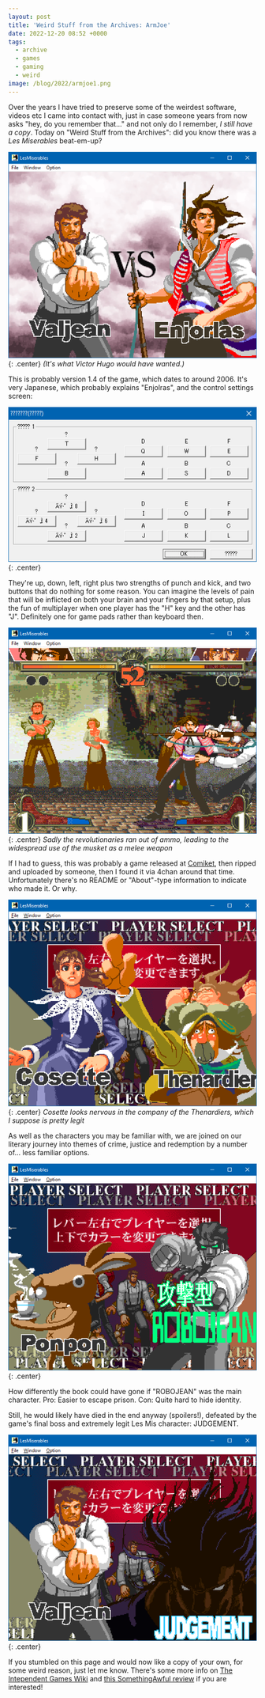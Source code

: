 ```yaml
---
layout: post
title: 'Weird Stuff from the Archives: ArmJoe'
date: 2022-12-20 08:52 +0000
tags:
  - archive
  - games
  - gaming
  - weird
image: /blog/2022/armjoe1.png
---
```


Over the years I have tried to preserve some of the weirdest software, videos etc I came into contact with, just in case someone years from now asks "hey, do you remember that..." and not only do I remember, *I still have a copy*. Today on "Weird Stuff from the Archives": did you know there was a *Les Miserables* beat-em-up?

![A screenshot  of a "player select" screen showing Valjean and "Enjolras"](/blog/2022/armjoe1.png){: .center}
*(It's what Victor Hugo would have wanted.)*

This is probably version 1.4 of the game, which dates to around 2006. It's very Japanese, which probably explains "Enjolras", and the control settings screen:

![A control settings screen full of badly displayed characters](/blog/2022/armjoe2.png){: .center}

They're up, down, left, right plus two strengths of punch and kick, and two buttons that do nothing for some reason. You can imagine the levels of pain that will be inflicted on both your brain and your fingers by that setup, plus the fun of multiplayer when one player has the "H" key and the other has "J". Definitely one for game pads rather than keyboard then.

![Enjorlas smacking Valjean with a musket](/blog/2022/armjoe3.png){: .center}
*Sadly the revolutionaries ran out of ammo, leading to the widespread use of the musket as a melee weapon*

If I had to guess, this was probably a game released at [Comiket](https://en.wikipedia.org/wiki/Comiket), then ripped and uploaded by someone, then I found it via 4chan around that time. Unfortunately there's no README or "About"-type information to indicate who made it. Or why.

![A screenshot of a "player select" screen showing Cosette and "Thenardier"](/blog/2022/armjoe5.png){: .center}
*Cosette looks nervous in the company of the Thenardiers, which I suppose is pretty legit*

As well as the characters you may be familiar with, we are joined on our literary journey into themes of crime, justice and redemption by a number of... less familiar options.

![A screenshot of a "player select" screen showing "Ponpon" and "ROBOJEAN"](/blog/2022/armjoe4.png){: .center}

How differently the book could have gone if "ROBOJEAN" was the main character. Pro: Easier to escape prison. Con: Quite hard to hide identity.

Still, he would likely have died in the end anyway (spoilers!), defeated by the game's final boss and extremely legit Les Mis character: JUDGEMENT.

![A screenshot of a "player select" screen showing Valjean and "JUDGEMENT"](/blog/2022/armjoe6.png){: .center}

If you stumbled on this page and would now like a copy of your own, for some weird reason, just let me know. There's some more info on [The Intependent Games Wiki](https://tig.fandom.com/wiki/Arm_Joe) and [this SomethingAwful review](https://www.somethingawful.com/rom-pit/arm-joe-miserables/) if you are interested!